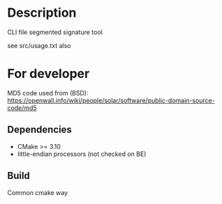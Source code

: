 # Description

CLI file segmented signature tool

see src/usage.txt also

# For developer

MD5 code used from (BSD):
    https://openwall.info/wiki/people/solar/software/public-domain-source-code/md5

## Dependencies

- CMake >= 3.10
- little-endian processors (not checked on BE)

## Build

Common cmake way